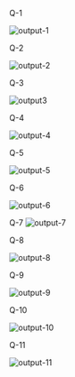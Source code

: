 Q-1


![output-1](src/main/kotlin/images/output-1.png?raw=true"output-1")



Q-2


![output-2](src/main/kotlin/images/output-2.png?raw=true"output-2")


Q-3



![output3](src/main/kotlin/images/output-3.png?raw=true"output-3")




Q-4



![output-4](src/main/kotlin/images/output=4.png?raw=true"output-4")





Q-5



![output-5](src/main/kotlin/images/output-5.png?raw=true"output-5")




Q-6



![output-6](src/main/kotlin/images/output-6.png?raw=true="output-6")




Q-7
![output-7](src/main/kotlin/images/output-7.png?raw=true="output-7")




Q-8




![output-8](src/main/kotlin/images/output-7.png?raw=true"ouput-8")




Q-9





![output-9](src/main/kotlin/images/output-9.png?raw=true"output-9")





Q-10





![output-10](src/main/kotlin/images/output-10.png?raw=true"Output-10")





Q-11




![output-11](src/main/kotlin/images/output-11.png?true"Output-11")
